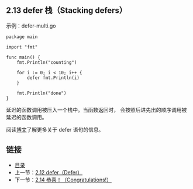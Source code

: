 ## 2.13 defer 栈（Stacking defers）

示例：defer-multi.go

    package main

    import "fmt"

    func main() {
    	fmt.Println("counting")

    	for i := 0; i < 10; i++ {
    		defer fmt.Println(i)
    	}

    	fmt.Println("done")
    }

延迟的函数调用被压入一个栈中。当函数返回时， 会按照后进先出的顺序调用被延迟的函数调用。

阅读[博文](https://blog.go-zh.org/defer-panic-and-recover)了解更多关于 defer 语句的信息。

## 链接
* [目录](https://github.com/alphaxlvii/go-zh/blob/master/tour/directory.md)
* 上一节：[2.12 defer（Defer）](https://github.com/alphaxlvii/go-zh/blob/master/tour/02.12.md)
* 下一节：[2.14 恭喜！（Congratulations!）](https://github.com/alphaxlvii/go-zh/blob/master/tour/02.14.md)
